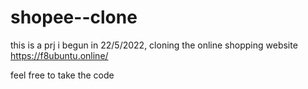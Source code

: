 # shopee--clone
this is a prj i begun in 22/5/2022, cloning the online shopping website https://f8ubuntu.online/

feel free to take the code
